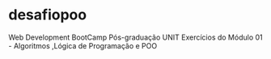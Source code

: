 # desafiopoo
Web Development BootCamp
Pós-graduação UNIT
Exercícios do Módulo 01 - Algoritmos ,Lógica de Programação e POO
